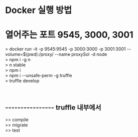 # Docker 실행 방법 <br>
# 열어주는 포트  9545, 3000, 3001  <br>
\> docker run -it -p 9545:9545 -p 3000:3000 -p 3001:3001  --volume=$(pwd):/proxy/  --name proxySol -d node <br>
\> npm i -g n    <br>
\> n stable      <br>
\> npm i         <br>
\> npm i --unsafe-perm -g truffle        <br>
\> truffle develop                       <br>

<br>

## ----------------   truffle 내부에서         <br>
\>> compile                                 <br>
\>> migrate                                  <br>
\>> test                                     <br>